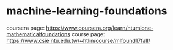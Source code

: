 # machine-learning-foundations
coursera page: https://www.coursera.org/learn/ntumlone-mathematicalfoundations
course page: https://www.csie.ntu.edu.tw/~htlin/course/mlfound17fall/
